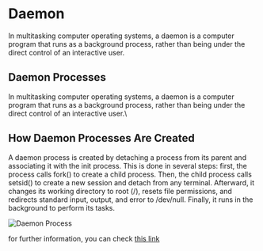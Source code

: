 # Daemon

In multitasking computer operating systems, a daemon is a computer program that runs as a background process, rather than being under the direct control of an interactive user.

## Daemon Processes

In multitasking computer operating systems, a daemon is a computer program that runs as a background process, rather than being under the direct control of an interactive user.\

## How Daemon Processes Are Created

A daemon process is created by detaching a process from its parent and associating it with the init process. This is done in several steps: first, the process calls fork() to create a child process. Then, the child process calls setsid() to create a new session and detach from any terminal. Afterward, it changes its working directory to root (/), resets file permissions, and redirects standard input, output, and error to /dev/null. Finally, it runs in the background to perform its tasks.

![Daemon Process](https://media.geeksforgeeks.org/wp-content/uploads/20250115122617728744/daemon.webp)

for further information, you can check [this link](https://www.geeksforgeeks.org/daemon-processes/)